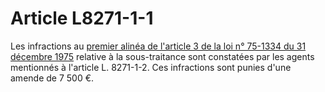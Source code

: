 # Article L8271-1-1

Les infractions au [premier alinéa de l'article 3 de la loi n° 75-1334 du 31 décembre 1975][1] relative à la sous-traitance sont constatées par les agents mentionnés à l'article L. 8271-1-2. Ces infractions sont punies d'une amende de 7 500 €.

 [1]: /affichTexteArticle.do?cidTexte=JORFTEXT000000889241&idArticle=LEGIARTI000006467140&dateTexte=&categorieLien=cid